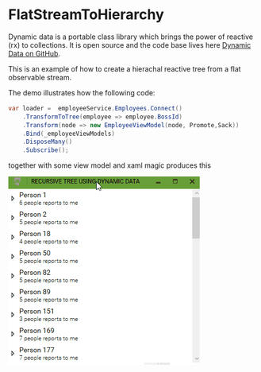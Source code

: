 # FlatStreamToHierarchy

Dynamic data is a portable class library which brings the power of reactive (rx) to collections.  It is open source and the code base lives here [Dynamic Data on GitHub](https://github.com/RolandPheasant/DynamicData). 

This is an example of how to create a hierachal reactive tree from a flat observable stream.

The demo illustrates how the following code:

```csharp
var loader =  employeeService.Employees.Connect()
    .TransformToTree(employee => employee.BossId)
    .Transform(node => new EmployeeViewModel(node, Promote,Sack))
    .Bind(_employeeViewModels)
    .DisposeMany()
    .Subscribe(); 
``` 

together with some view model and xaml magic produces this
 
![Observable tree example](https://github.com/RolandPheasant/FlatStreamToHierarchy/blob/master/FlatStreamToHierarchy/Screenshot.gif "Observable Tree View")


